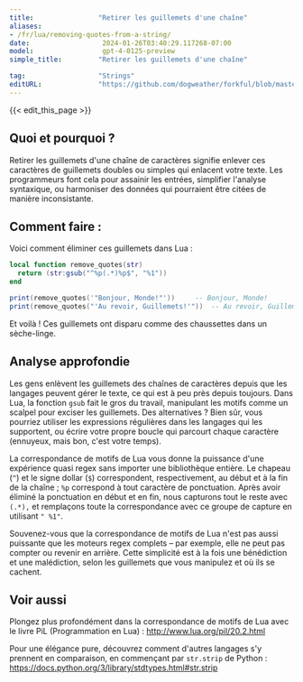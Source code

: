 ```yaml
---
title:                "Retirer les guillemets d'une chaîne"
aliases:
- /fr/lua/removing-quotes-from-a-string/
date:                  2024-01-26T03:40:29.117268-07:00
model:                 gpt-4-0125-preview
simple_title:         "Retirer les guillemets d'une chaîne"

tag:                  "Strings"
editURL:              "https://github.com/dogweather/forkful/blob/master/content/fr/lua/removing-quotes-from-a-string.md"
---
```


{{< edit_this_page >}}

## Quoi et pourquoi ?
Retirer les guillemets d'une chaîne de caractères signifie enlever ces caractères de guillemets doubles ou simples qui enlacent votre texte. Les programmeurs font cela pour assainir les entrées, simplifier l'analyse syntaxique, ou harmoniser des données qui pourraient être citées de manière inconsistante.

## Comment faire :
Voici comment éliminer ces guillemets dans Lua :

```lua
local function remove_quotes(str)
  return (str:gsub("^%p(.*)%p$", "%1"))
end

print(remove_quotes('"Bonjour, Monde!"'))     -- Bonjour, Monde!
print(remove_quotes("'Au revoir, Guillemets!'"))  -- Au revoir, Guillemets!
```

Et voilà ! Ces guillemets ont disparu comme des chaussettes dans un sèche-linge.

## Analyse approfondie
Les gens enlèvent les guillemets des chaînes de caractères depuis que les langages peuvent gérer le texte, ce qui est à peu près depuis toujours. Dans Lua, la fonction `gsub` fait le gros du travail, manipulant les motifs comme un scalpel pour exciser les guillemets. Des alternatives ? Bien sûr, vous pourriez utiliser les expressions régulières dans les langages qui les supportent, ou écrire votre propre boucle qui parcourt chaque caractère (ennuyeux, mais bon, c'est votre temps).

La correspondance de motifs de Lua vous donne la puissance d'une expérience quasi regex sans importer une bibliothèque entière. Le chapeau (`^`) et le signe dollar (`$`) correspondent, respectivement, au début et à la fin de la chaîne ; `%p` correspond à tout caractère de ponctuation. Après avoir éliminé la ponctuation en début et en fin, nous capturons tout le reste avec `(.*),` et remplaçons toute la correspondance avec ce groupe de capture en utilisant `" %1"`.

Souvenez-vous que la correspondance de motifs de Lua n'est pas aussi puissante que les moteurs regex complets – par exemple, elle ne peut pas compter ou revenir en arrière. Cette simplicité est à la fois une bénédiction et une malédiction, selon les guillemets que vous manipulez et où ils se cachent.

## Voir aussi
Plongez plus profondément dans la correspondance de motifs de Lua avec le livre PiL (Programmation en Lua) : http://www.lua.org/pil/20.2.html

Pour une élégance pure, découvrez comment d'autres langages s'y prennent en comparaison, en commençant par `str.strip` de Python : https://docs.python.org/3/library/stdtypes.html#str.strip

